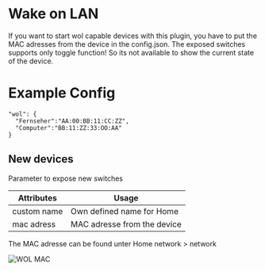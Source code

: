 # Wake on LAN

If you want to start wol capable devices with this plugin, you have to put the MAC adresses from the device in the config.json. The exposed switches supports only toggle function! So its not available to show the current state of the device.

# Example Config

```
"wol": {
  "Fernseher":"AA:00:BB:11:CC:ZZ",
  "Computer":"BB:11:ZZ:33:OO:AA"
}
```

## New devices
Parameter to expose new switches

| Attributes | Usage |
|------------|-------|
| custom name | Own defined name for Home |
| mac adress | MAC adresse from the device |


The MAC adresse can be found unter Home network > network

<img src="https://github.com/SeydX/homebridge-fritz-platform/blob/master/docs/images/wol_mac.png" align="center" alt="WOL MAC">
